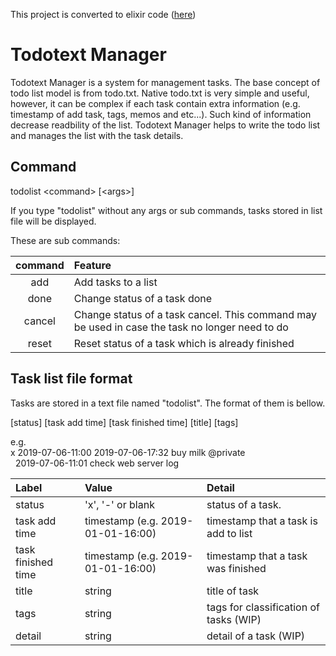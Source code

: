 This project is converted to elixir code ([here](https://github.com/takano20771/TodoCmd))

# Todotext Manager
Todotext Manager is a system for management tasks. The base concept of todo list model is from todo.txt. Native todo.txt is very simple and useful, however, it can be complex if each task contain extra information (e.g. timestamp of add task, tags, memos and etc...). Such kind of information decrease readbility of the list.
Todotext Manager helps to write the todo list and manages the list with the task details. 

## Command
todolist \<command\> [\<args\>]

If you type "todolist" without any args or sub commands, tasks stored in list file will be displayed.

These are sub commands:

| command | Feature |
| :---: | :--- |
| add | Add tasks to a list |
| done | Change status of a task done |
| cancel | Change status of a task cancel. This command may be used in case the task no longer need to do |
| reset | Reset status of a task which is already finished |

## Task list file format
Tasks are stored in a text file named "todolist". The format of them is bellow.

[status] [task add time] [task finished time] [title] [tags]

e.g.  
x 2019-07-06-11:00 2019-07-06-17:32 buy milk @private  
&nbsp;&nbsp;2019-07-06-11:01 check web server log

| Label | Value | Detail |
|:--- |:---|:---|
| status | 'x', '-' or blank | status of a task. |
| task add time | timestamp (e.g. 2019-01-01-16:00) | timestamp that a task is add to list |
| task finished time | timestamp (e.g. 2019-01-01-16:00) | timestamp that a task was finished |
| title | string | title of task |
| tags | string | tags for classification of tasks (WIP) |
| detail | string | detail of a task (WIP) |
